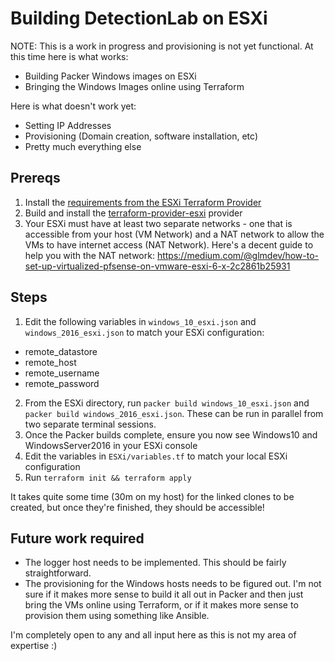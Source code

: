 # Building DetectionLab on ESXi

NOTE: This is a work in progress and provisioning is not yet functional. At this time here is what works:

* Building Packer Windows images on ESXi
* Bringing the Windows Images online using Terraform

Here is what doesn't work yet:

* Setting IP Addresses
* Provisioning (Domain creation, software installation, etc)
* Pretty much everything else

## Prereqs
1. Install the [requirements from the ESXi Terraform Provider](https://github.com/josenk/terraform-provider-esxi#requirements)
2. Build and install the [terraform-provider-esxi](https://github.com/josenk/terraform-provider-esxi#building-the-provider) provider
3. Your ESXi must have at least two separate networks - one that is accessible from your host (VM Network) and a NAT network to allow the VMs to have internet access (NAT Network). Here's a decent guide to help you with the NAT network: https://medium.com/@glmdev/how-to-set-up-virtualized-pfsense-on-vmware-esxi-6-x-2c2861b25931

## Steps
1. Edit the following variables in `windows_10_esxi.json` and `windows_2016_esxi.json` to match your ESXi configuration:
  * remote_datastore
  * remote_host
  * remote_username
  * remote_password

2. From the ESXi directory, run `packer build windows_10_esxi.json` and `packer build windows_2016_esxi.json`. These can be run in parallel from two separate terminal sessions.
3. Once the Packer builds complete, ensure you now see Windows10 and WindowsServer2016 in your ESXi console
4. Edit the variables in `ESXi/variables.tf` to match your local ESXi configuration
5. Run `terraform init && terraform apply`

It takes quite some time (30m on my host) for the linked clones to be created, but once they're finished, they should be accessible!

## Future work required
* The logger host needs to be implemented. This should be fairly straightforward.
* The provisioning for the Windows hosts needs to be figured out. I'm not sure if it makes more sense to build it all out in Packer and then just bring the VMs online using Terraform, or if it makes more sense to provision them using something like Ansible.

I'm completely open to any and all input here as this is not my area of expertise :) 

